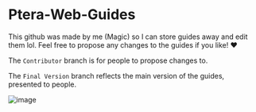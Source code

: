 # Ptera-Web-Guides

This github was made by me (Magic) so I can store guides away and edit them lol.
Feel free to propose any changes to the guides if you like! ♥

The `Contributor` branch is for people to propose changes to.

The `Final Version` branch reflects the main version of the guides, presented to people.

![image](https://user-images.githubusercontent.com/125587294/219458523-8aff9ee4-120d-4e1d-8296-a8ed4ec99512.png)
